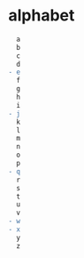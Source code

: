 # alphabet

```diff
  a
  b
  c
  d
- e
  f
  g
  h
  i
- j
  k
  l
  m
  n
  o
  p
- q
  r
  s
  t
  u
  v
- w
- x
  y
  z
```